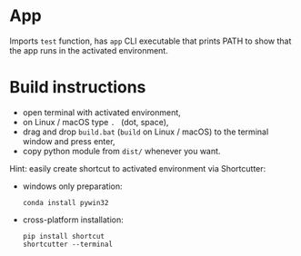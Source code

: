 # App

Imports `test` function, has `app` CLI executable
that prints PATH to show that the app runs in the
activated environment.


# Build instructions

* open terminal with activated environment,
* on Linux / macOS type `. ` (dot, space),
* drag and drop `build.bat`
  (`build` on Linux / macOS) to the terminal window
  and press enter,
* copy python module from `dist/` whenever you want.


Hint: easily create shortcut to activated 
environment via Shortcutter:

* windows only preparation:

      conda install pywin32

* cross-platform installation:

      pip install shortcut
      shortcutter --terminal
